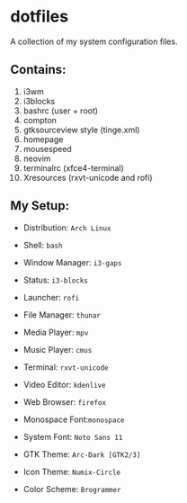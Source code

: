 # dotfiles
A collection of my system configuration files.



## Contains:
1. i3wm
2. i3blocks
3. bashrc (user + root)
4. compton
5. gtksourceview style (tinge.xml)
5. homepage
5. mousespeed
6. neovim
7. terminalrc (xfce4-terminal)
9. Xresources (rxvt-unicode and rofi)



## My Setup:

- Distribution: `Arch Linux`
- Shell: `bash`
- Window Manager: `i3-gaps`
- Status: `i3-blocks`
- Launcher: `rofi`



- File Manager: `thunar`
- Media Player: `mpv`
- Music Player: `cmus`
- Terminal: `rxvt-unicode`
- Video Editor: `kdenlive`
- Web Browser: `firefox`



- Monospace Font:`monospace`
- System Font: `Noto Sans 11`
- GTK Theme: `Arc-Dark [GTK2/3]`
- Icon Theme: `Numix-Circle`
- Color Scheme: `Brogrammer`


